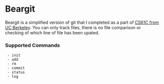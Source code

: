 # Beargit
Beargit is a simplified version of git that I completed as a part of [CS61C from UC Berkeley](http://inst.eecs.berkeley.edu/~cs61c/sp15/hw/01/hw1.html). You can only track files, there is no file comparison or checking of which line of file has been upated. 

### Supported Commands

```
 - init
 - add
 - rm
 - commit
 - status
 - log
```

